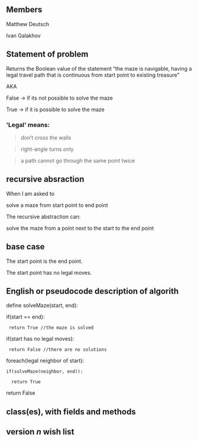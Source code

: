 ## Members
Matthew Deutsch

Ivan Galakhov

## Statement of problem
Returns the Boolean value of the statement “the maze is navigable, having a legal
travel path that is continuous from start point to existing treasure”

AKA

False -> if its not possible to solve the maze

True -> if it is possible to solve the maze

### 'Legal' means:
> don’t cross the walls

> right-angle turns only

> a path cannot go through the same point twice

## recursive absraction
When I am asked to
  
  solve a maze from start point to end point 

The recursive abstraction can:

  solve the maze from a point next to the start to the end point

## base case

The start point is the end point.

The start point has no legal moves. 

## English or pseudocode description of algorith
define solveMaze(start, end):
  
  if(start == end):
     
     return True //the maze is solved
     
  if(start has no legal moves):
  
     return False //there are no solutions
    
  foreach(legal neighbor of start):
  
    if(solveMaze(neighbor, end)):
    
      return True
  
  return False

## class(es), with fields and methods
## version *n* wish list
